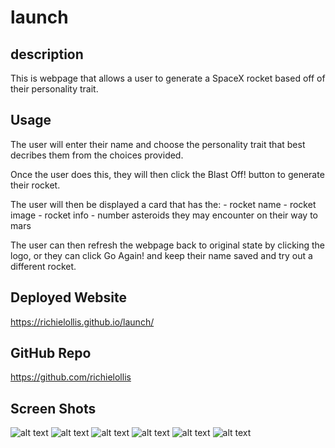 # launch

## description

This is webpage that allows a user to generate a SpaceX rocket based off of their personality trait.

## Usage

The user will enter their name and choose the personality trait that best decribes them from the choices provided.

Once the user does this, they will then click the Blast Off! button to generate their rocket.

The user will then be displayed a card that has the: - rocket name - rocket image - rocket info - number asteroids they may encounter on their way to mars

The user can then refresh the webpage back to original state by clicking the logo, or they can click Go Again! and keep their name saved and try out a different rocket.

## Deployed Website

https://richielollis.github.io/launch/

## GitHub Repo

https://github.com/richielollis

## Screen Shots

![alt text](./assets/images/Home%20Screen%20and%20Reset%20Screen.png)
![alt text](./assets/images/User%20Trait%20Choices.png)
![alt text](./assets/images/Blast%20Off%20Button.png)
![alt text](./assets/images/Rocket%20Card%20Display.png)
![alt text](./assets/images/Rocket%20Card%20Go%20Again.png)
![alt text](./assets/images/Welcome%20Back.png)

